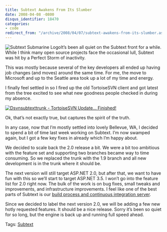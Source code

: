 ```yaml
---
title: Subtext Awakens From Its Slumber
date: 2008-04-08 -0800
disqus_identifier: 18470
categories:
- code
redirect_from: "/archive/2008/04/07/subtext-awakens-from-its-slumber.aspx/"
---
```


![Subtext Submarine
Logo](https://haacked.com/images/haacked_com/WindowsLiveWriter/Subtext1.9.5Release_EEA4/subtextsubmarinelogo6.png)It’s
been all quiet on the Subtext front for a while. While I think many open
source projects face the occasional lull, Subtext was hit by a Perfect
Storm of inactivity.

This was mostly because several of the key developers all ended up
having job changes (and moves) around the same time. For me, the move to
Microsoft and up to the Seattle area took up a lot of my time and
energy.

I finally feel settled in so I fired up the old TortoiseSVN client and
got latest from the tree excited to see what new goodness people checked
in during my absence.

[![Dsvnsubtexttrunk - TortoiseSVN Update...
Finished!](https://haacked.com/images/haacked_com/WindowsLiveWriter/SubtextAwakensFromItsSlumber_12CC2/Dsvnsubtexttrunk%20-%20TortoiseSVN%20Update...%20Finished!_thumb_1.png)](https://haacked.com/images/haacked_com/WindowsLiveWriter/SubtextAwakensFromItsSlumber_12CC2/Dsvnsubtexttrunk%20-%20TortoiseSVN%20Update...%20Finished!_4.png "original")

Ok, that’s not exactly true, but captures the spirit of the truth.

In any case, now that I’m mostly settled into lovely Bellevue, WA, I
decided to spend a bit of time last week working on Subtext. I’m now
swamped again, but I got a few key fixes in already which I’m happy
about.

We decided to scale back the 2.0 release a bit. We were a bit too
ambitious with the feature set and supporting two branches became way to
time consuming. So we replaced the trunk with the 1.9 branch and all new
development is in the trunk where it should be.

The next version will still target ASP.NET 2.0, but after that, we want
to have fun with this so we’ll start to target ASP.NET 3.5. I won’t go
into the feature list for 2.0 right now. The bulk of the work is on bug
fixes, small tweaks and improvements, and infrastructure improvements. I
feel like one of the best parts of Subtext is our [build process and
continuous integration
server](http://build.subtextproject.com/ccnet/ViewFarmReport.aspx "Subtext Build Server").

Since we decided to label the next version 2.0, we will be adding a few
new hotly requested features. It should be a nice release. Sorry it’s
been so quiet for so long, but the engine is back up and running full
speed ahead.

Tags: [Subtext](http://technorati.com/tags/Subtext/ "Subtext tag")

